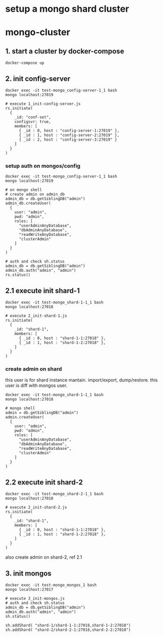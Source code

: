 # setup a mongo shard cluster
# mongo-cluster


## 1. start a cluster by docker-compose
```
docker-compose up
```

## 2. init config-server
```
docker exec -it test-mongo_config-server-1_1 bash
mongo localhost:27019

# execute 1_init-config-server.js
rs.initiate(
  {
    _id: "conf-set",
    configsvr: true,
    members: [
      { _id : 0, host : "config-server-1:27019" },
      { _id : 1, host : "config-server-2:27019" },
      { _id : 2, host : "config-server-3:27019" }
    ]
  }
)
```

### setup auth on mongos/config
```
docker exec -it test-mongo_config-server-1_1 bash
mongo localhost:27019

# on mongo shell
# create admin on admin_db
admin_db = db.getSiblingDB("admin")
admin_db.createUser(
  {
    user: "admin",
    pwd: "admin",
    roles: [
      "userAdminAnyDatabase",
      "dbAdminAnyDatabase",
      "readWriteAnyDatabase",
      "clusterAdmin"
    ]
  }
)

# auth and check sh.status
admin_db = db.getSiblingDB("admin")
admin_db.auth("admin", "admin")
rs.status()
```

## 2.1 execute init shard-1
```
docker exec -it test-mongo_shard-1-1_1 bash
mongo localhost:27018

# execute 2_init-shard-1.js
rs.initiate(
  {
    _id: "shard-1",
    members: [
      { _id : 0, host : "shard-1-1:27018" },
      { _id : 1, host : "shard-1-2:27018" },
    ]
  }
)
```
### create admin on shard
this user is for shard instance mantain. import/export, dump/restore.
this user is diff with mongos user.

```
docker exec -it test-mongo_shard-1-1_1 bash
mongo localhost:27018

# mongo shell
admin = db.getSiblingDB("admin")
admin.createUser(
  {
    user: "admin",
    pwd: "admin",
    roles: [
      "userAdminAnyDatabase",
      "dbAdminAnyDatabase",
      "readWriteAnyDatabase",
      "clusterAdmin"
    ]
  }
)
```


## 2.2 execute init shard-2
```
docker exec -it test-mongo_shard-2-1_1 bash
mongo localhost:27018

# execute 2_init-shard-2.js
rs.initiate(
  {
    _id: "shard-1",
    members: [
      { _id : 0, host : "shard-1-1:27018" },
      { _id : 1, host : "shard-1-2:27018" },
    ]
  }
)
```
also create admin on shard-2, ref 2.1


## 3. init mongos
```
docker exec -it test-mongo_mongos_1 bash
mongo localhost:27017

# execute 3_init-mongos.js
# auth and check sh.status
admin_db = db.getSiblingDB("admin")
admin_db.auth("admin", "admin")
sh.status()

sh.addShard( "shard-1/shard-1-1:27018,shard-1-2:27018")
sh.addShard( "shard-2/shard-2-1:27018,shard-2-2:27018")
```
